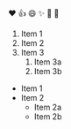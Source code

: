  :heart:
 :+1:
 :smile:
 :sparkles:
 :tada:
 :palm_tree:
 
1. Item 1
2. Item 2
3. Item 3
   1. Item 3a
   2. Item 3b

* Item 1
* Item 2
  * Item 2a
  * Item 2b
 
 
